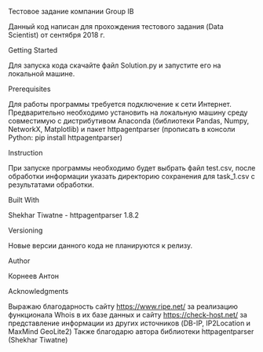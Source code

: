Тестовое задание компании Group IB

Данный код написан для прохождения тестового задания (Data Scientist) от сентября 2018 г.

Getting Started

Для запуска кода скачайте файл Solution.py и запустите его на локальной машине.

Prerequisites

Для работы программы требуется подключение к сети Интернет. Предварительно необходимо установить на локальную машину среду совместимую с дистрибутивом Anaconda (библиотеки Pandas, Numpy, NetworkX, Matplotlib) и пакет httpagentparser (прописать в консоли Python: pip install httpagentparser)

Instruction

При запуске программы необходимо будет выбрать файл test.csv, после обработки информации указать директорию сохранения для task_1.csv с результатами обработки.

Built With

Shekhar Tiwatne - httpagentparser 1.8.2

Versioning

Новые версии данного кода не планируются к релизу.

Author

Корнеев Антон

Acknowledgments

Выражаю благодарность сайту https://www.ripe.net/ за реализацию функционала Whois в их базе данных и сайту https://check-host.net/ за представление информации из других источников (DB-IP, IP2Location и MaxMind GeoLite2)
Также благодарю автора библиотеки httpagentparser (Shekhar Tiwatne)
